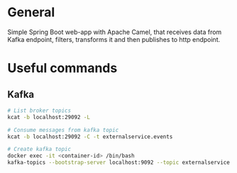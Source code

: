 # General 
Simple Spring Boot web-app with Apache Camel, that receives data from Kafka endpoint, filters, transforms it and then
publishes to http endpoint.

# Useful commands
## Kafka
```bash
# List broker topics
kcat -b localhost:29092 -L

# Consume messages from kafka topic
kcat -b localhost:29092 -C -t externalservice.events

# Create kafka topic
docker exec -it <container-id> /bin/bash
kafka-topics --bootstrap-server localhost:9092 --topic externalservice.events --create --if-not-exists --replication-factor 1
```